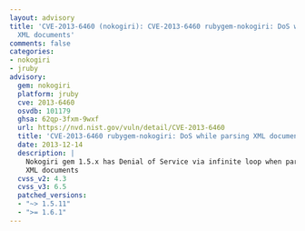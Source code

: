```yaml
---
layout: advisory
title: 'CVE-2013-6460 (nokogiri): CVE-2013-6460 rubygem-nokogiri: DoS while parsing
  XML documents'
comments: false
categories:
- nokogiri
- jruby
advisory:
  gem: nokogiri
  platform: jruby
  cve: 2013-6460
  osvdb: 101179
  ghsa: 62qp-3fxm-9wxf
  url: https://nvd.nist.gov/vuln/detail/CVE-2013-6460
  title: 'CVE-2013-6460 rubygem-nokogiri: DoS while parsing XML documents'
  date: 2013-12-14
  description: |
    Nokogiri gem 1.5.x has Denial of Service via infinite loop when parsing
    XML documents
  cvss_v2: 4.3
  cvss_v3: 6.5
  patched_versions:
  - "~> 1.5.11"
  - ">= 1.6.1"
---
```


